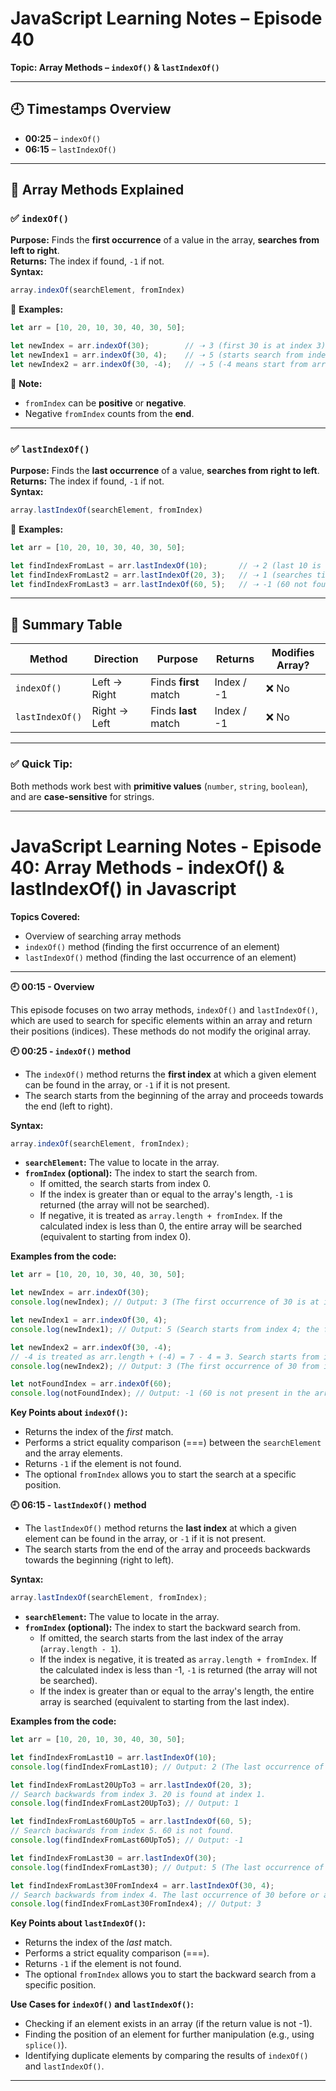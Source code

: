 # **JavaScript Learning Notes – Episode 40**

**Topic: Array Methods – `indexOf()` & `lastIndexOf()`**

---

## 🕘 **Timestamps Overview**
- **00:25** – `indexOf()`  
- **06:15** – `lastIndexOf()`  

---

## 🧰 **Array Methods Explained**

### ✅ `indexOf()`  
**Purpose:** Finds the **first occurrence** of a value in the array, **searches from left to right**.  
**Returns:** The index if found, `-1` if not.  
**Syntax:**  
```javascript
array.indexOf(searchElement, fromIndex)
```

🧪 **Examples:**
```javascript
let arr = [10, 20, 10, 30, 40, 30, 50];

let newIndex = arr.indexOf(30);        // ➝ 3 (first 30 is at index 3)
let newIndex1 = arr.indexOf(30, 4);    // ➝ 5 (starts search from index 4)
let newIndex2 = arr.indexOf(30, -4);   // ➝ 5 (-4 means start from arr.length - 4 = index 3)
```

🔹 **Note:**
- `fromIndex` can be **positive** or **negative**.
- Negative `fromIndex` counts from the **end**.

---

### ✅ `lastIndexOf()`  
**Purpose:** Finds the **last occurrence** of a value, **searches from right to left**.  
**Returns:** The index if found, `-1` if not.  
**Syntax:**
```javascript
array.lastIndexOf(searchElement, fromIndex)
```

🧪 **Examples:**
```javascript
let arr = [10, 20, 10, 30, 40, 30, 50];

let findIndexFromLast = arr.lastIndexOf(10);       // ➝ 2 (last 10 is at index 2)
let findIndexFromLast2 = arr.lastIndexOf(20, 3);   // ➝ 1 (searches till index 3)
let findIndexFromLast3 = arr.lastIndexOf(60, 5);   // ➝ -1 (60 not found)
```

---

## 📝 **Summary Table**

| Method           | Direction         | Purpose                              | Returns     | Modifies Array? |
|------------------|-------------------|--------------------------------------|-------------|------------------|
| `indexOf()`      | Left → Right      | Finds **first** match                | Index / -1  | ❌ No             |
| `lastIndexOf()`  | Right → Left      | Finds **last** match                 | Index / -1  | ❌ No             |

---

### ✅ Quick Tip:
Both methods work best with **primitive values** (`number`, `string`, `boolean`), and are **case-sensitive** for strings.

---



# JavaScript Learning Notes - Episode 40: Array Methods - indexOf() & lastIndexOf() in Javascript



**Topics Covered:**

* Overview of searching array methods
* `indexOf()` method (finding the first occurrence of an element)
* `lastIndexOf()` method (finding the last occurrence of an element)

---

**🕘 00:15 - Overview**

This episode focuses on two array methods, `indexOf()` and `lastIndexOf()`, which are used to search for specific elements within an array and return their positions (indices). These methods do not modify the original array.

**🕘 00:25 - `indexOf()` method**

* The `indexOf()` method returns the **first index** at which a given element can be found in the array, or `-1` if it is not present.
* The search starts from the beginning of the array and proceeds towards the end (left to right).

**Syntax:**

```javascript
array.indexOf(searchElement, fromIndex);
```

* **`searchElement`:** The value to locate in the array.
* **`fromIndex` (optional):** The index to start the search from.
    * If omitted, the search starts from index 0.
    * If the index is greater than or equal to the array's length, `-1` is returned (the array will not be searched).
    * If negative, it is treated as `array.length + fromIndex`. If the calculated index is less than 0, the entire array will be searched (equivalent to starting from index 0).

**Examples from the code:**

```javascript
let arr = [10, 20, 10, 30, 40, 30, 50];

let newIndex = arr.indexOf(30);
console.log(newIndex); // Output: 3 (The first occurrence of 30 is at index 3)

let newIndex1 = arr.indexOf(30, 4);
console.log(newIndex1); // Output: 5 (Search starts from index 4; the first occurrence of 30 from there is at index 5)

let newIndex2 = arr.indexOf(30, -4);
// -4 is treated as arr.length + (-4) = 7 - 4 = 3. Search starts from index 3.
console.log(newIndex2); // Output: 3 (The first occurrence of 30 from index 3 is at index 3 itself)

let notFoundIndex = arr.indexOf(60);
console.log(notFoundIndex); // Output: -1 (60 is not present in the array)
```

**Key Points about `indexOf()`:**

* Returns the index of the *first* match.
* Performs a strict equality comparison (===) between the `searchElement` and the array elements.
* Returns `-1` if the element is not found.
* The optional `fromIndex` allows you to start the search at a specific position.

**🕘 06:15 - `lastIndexOf()` method**

* The `lastIndexOf()` method returns the **last index** at which a given element can be found in the array, or `-1` if it is not present.
* The search starts from the end of the array and proceeds backwards towards the beginning (right to left).

**Syntax:**

```javascript
array.lastIndexOf(searchElement, fromIndex);
```

* **`searchElement`:** The value to locate in the array.
* **`fromIndex` (optional):** The index to start the backward search from.
    * If omitted, the search starts from the last index of the array (`array.length - 1`).
    * If the index is negative, it is treated as `array.length + fromIndex`. If the calculated index is less than -1, `-1` is returned (the array will not be searched).
    * If the index is greater than or equal to the array's length, the entire array is searched (equivalent to starting from the last index).

**Examples from the code:**

```javascript
let arr = [10, 20, 10, 30, 40, 30, 50];

let findIndexFromLast10 = arr.lastIndexOf(10);
console.log(findIndexFromLast10); // Output: 2 (The last occurrence of 10 is at index 2)

let findIndexFromLast20UpTo3 = arr.lastIndexOf(20, 3);
// Search backwards from index 3. 20 is found at index 1.
console.log(findIndexFromLast20UpTo3); // Output: 1

let findIndexFromLast60UpTo5 = arr.lastIndexOf(60, 5);
// Search backwards from index 5. 60 is not found.
console.log(findIndexFromLast60UpTo5); // Output: -1

let findIndexFromLast30 = arr.lastIndexOf(30);
console.log(findIndexFromLast30); // Output: 5 (The last occurrence of 30 is at index 5)

let findIndexFromLast30FromIndex4 = arr.lastIndexOf(30, 4);
// Search backwards from index 4. The last occurrence of 30 before or at index 4 is at index 3.
console.log(findIndexFromLast30FromIndex4); // Output: 3
```

**Key Points about `lastIndexOf()`:**

* Returns the index of the *last* match.
* Performs a strict equality comparison (===).
* Returns `-1` if the element is not found.
* The optional `fromIndex` allows you to start the backward search from a specific position.

**Use Cases for `indexOf()` and `lastIndexOf()`:**

* Checking if an element exists in an array (if the return value is not -1).
* Finding the position of an element for further manipulation (e.g., using `splice()`).
* Identifying duplicate elements by comparing the results of `indexOf()` and `lastIndexOf()`.

---